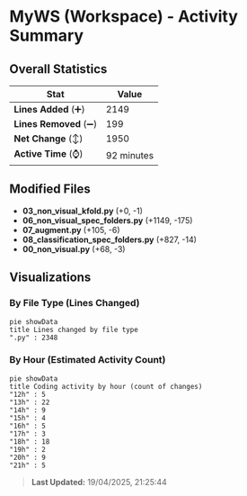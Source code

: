 # MyWS (Workspace) - Activity Summary 

## Overall Statistics

| Stat                   | Value                                                             |
| ---------------------- | ----------------------------------------------------------------- |
| **Lines Added** (➕)   | 2149                                          |
| **Lines Removed** (➖) | 199                                        |
| **Net Change** (↕)    | 1950                |
| **Active Time** (⌚)   | 92 minutes |


## Modified Files
- **03_non_visual_kfold.py** (+0, -1)
- **06_non_visual_spec_folders.py** (+1149, -175)
- **07_augment.py** (+105, -6)
- **08_classification_spec_folders.py** (+827, -14)
- **00_non_visual.py** (+68, -3)

## Visualizations

### By File Type (Lines Changed)

```mermaid
pie showData
title Lines changed by file type
".py" : 2348
```

### By Hour (Estimated Activity Count)

```mermaid
pie showData
title Coding activity by hour (count of changes)
"12h" : 5
"13h" : 22
"14h" : 9
"15h" : 4
"16h" : 5
"17h" : 3
"18h" : 18
"19h" : 2
"20h" : 9
"21h" : 5
```


> **Last Updated:** 19/04/2025, 21:25:44
